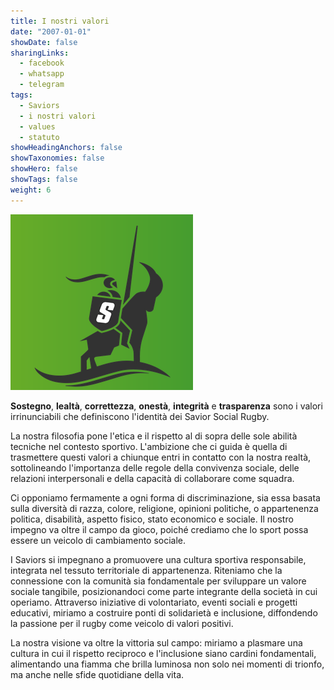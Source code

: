 ```yaml
---
title: I nostri valori
date: "2007-01-01"
showDate: false
sharingLinks:
  - facebook
  - whatsapp
  - telegram
tags:
  - Saviors
  - i nostri valori
  - values
  - statuto
showHeadingAnchors: false
showTaxonomies: false
showHero: false
showTags: false
weight: 6
---
```


![](./featured.jpg)

**Sostegno**, **lealtà**, **correttezza**, **onestà**, **integrità** e **trasparenza** sono i valori irrinunciabili che definiscono l'identità dei Savior Social Rugby.

La nostra filosofia pone l'etica e il rispetto al di sopra delle sole abilità tecniche nel contesto sportivo. L'ambizione che ci guida è quella di trasmettere questi valori a chiunque entri in contatto con la nostra realtà, sottolineando l'importanza delle regole della convivenza sociale, delle relazioni interpersonali e della capacità di collaborare come squadra.

Ci opponiamo fermamente a ogni forma di discriminazione, sia essa basata sulla diversità di razza, colore, religione, opinioni politiche, o appartenenza politica, disabilità, aspetto fisico, stato economico e sociale. Il nostro impegno va oltre il campo da gioco, poiché crediamo che lo sport possa essere un veicolo di cambiamento sociale.

I Saviors si impegnano a promuovere una cultura sportiva responsabile, integrata nel tessuto territoriale di appartenenza. Riteniamo che la connessione con la comunità sia fondamentale per sviluppare un valore sociale tangibile, posizionandoci come parte integrante della società in cui operiamo. Attraverso iniziative di volontariato, eventi sociali e progetti educativi, miriamo a costruire ponti di solidarietà e inclusione, diffondendo la passione per il rugby come veicolo di valori positivi.

La nostra visione va oltre la vittoria sul campo: miriamo a plasmare una cultura in cui il rispetto reciproco e l'inclusione siano cardini fondamentali, alimentando una fiamma che brilla luminosa non solo nei momenti di trionfo, ma anche nelle sfide quotidiane della vita.
